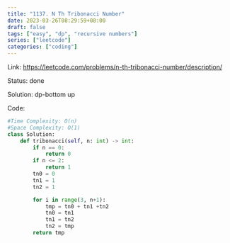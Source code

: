 ```yaml
---
title: "1137. N Th Tribonacci Number"
date: 2023-03-26T08:29:59+08:00
draft: false
tags: ["easy", "dp", "recursive numbers"]
series: ["leetcode"]
categories: ["coding"]
---
```


Link: https://leetcode.com/problems/n-th-tribonacci-number/description/

Status: done

Solution: dp-bottom up

Code:
```python
#Time Complexity: O(n)
#Space Complexity: O(1)
class Solution:
    def tribonacci(self, n: int) -> int:
        if n == 0:
            return 0
        if n <= 2:
            return 1
        tn0 = 0
        tn1 = 1
        tn2 = 1

        for i in range(3, n+1):
            tmp = tn0 + tn1 +tn2
            tn0 = tn1
            tn1 = tn2
            tn2 = tmp
        return tmp
```

